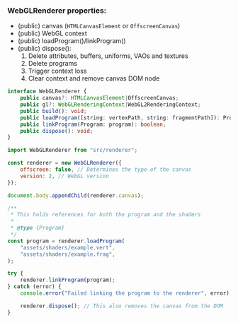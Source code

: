 ### WebGLRenderer properties:
- (public) canvas (`HTMLCanvasElement` or `OffscreenCanvas`)
- (public) WebGL context
- (public) loadProgram()/linkProgram()
- (public) dispose():
	1. Delete attributes, buffers, uniforms, VAOs and textures
	2. Delete programs
	3. Trigger context loss
	4. Clear context and remove canvas DOM node

```ts
interface WebGLRenderer {
	public canvas?: HTMLCanvasElement|OffscreenCanvas;
	public gl?: WebGLRenderingContext|WebGL2RenderingContext;
	public build(): void;
	public loadProgram([string: vertexPath, string: fragmentPath]): Program;
	public linkProgram(Program: program): boolean;
	public dispose(): void;
}
```

```js
import WebGLRenderer from "src/renderer";

const renderer = new WebGLRenderer({
	offscreen: false, // Determines the type of the canvas
	version: 2, // WebGL version
});

document.body.appendChild(renderer.canvas);

/**
 * This holds references for both the program and the shaders
 * 
 * @type {Program}
 */
const program = renderer.loadProgram(
	"assets/shaders/example.vert",
	"assets/shaders/example.frag",
);

try {
	renderer.linkProgram(program);
} catch (error) {
	console.error("Failed linking the program to the renderer", error);

	renderer.dispose(); // This also removes the canvas from the DOM
}
```